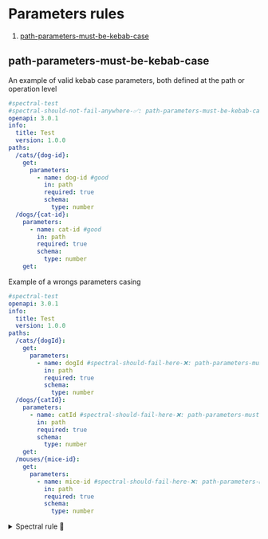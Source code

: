# Parameters rules

1. [path-parameters-must-be-kebab-case](#path-parameters-must-be-kebab-case)

## path-parameters-must-be-kebab-case

An example of valid kebab case parameters, both defined at the path or operation level
```yaml
#spectral-test
#spectral-should-not-fail-anywhere-✅: path-parameters-must-be-kebab-case
openapi: 3.0.1
info:
  title: Test
  version: 1.0.0
paths:
  /cats/{dog-id}: 
    get:
      parameters:
        - name: dog-id #good
          in: path
          required: true
          schema:
            type: number
  /dogs/{cat-id}: 
    parameters:
      - name: cat-id #good
        in: path
        required: true
        schema:
          type: number
    get: 
```


Example of a wrongs parameters casing
```yaml
#spectral-test
openapi: 3.0.1
info:
  title: Test
  version: 1.0.0
paths:
  /cats/{dogId}: 
    get:
      parameters:
        - name: dogId #spectral-should-fail-here-❌: path-parameters-must-be-kebab-case
          in: path
          required: true
          schema:
            type: number
  /dogs/{catId}: 
    parameters:
      - name: catId #spectral-should-fail-here-❌: path-parameters-must-be-kebab-case
        in: path
        required: true
        schema:
          type: number
    get: 
  /mouses/{mice-id}: 
    get:
      parameters:
        - name: mice-id #spectral-should-fail-here-❌: path-parameters-must-be-kebab-case
          in: path
          required: true
          schema:
            type: number
```

<details>
  <summary>Spectral rule 🤖</summary>

This use the **pathParameters** alias to target both the parameters in the "paths" and the "operations.

```yaml
#spectral-rule
path-parameters-must-be-kebab-case:
  description: Path parameters must be kebab case
  given: "#parameters[?(@.in==\"path\")]"
  severity: error
  then:
    field: name
    function: pattern
    functionOptions:
      match: "^[a-z][a-z0-9]*(?:-[a-z0-9]+)*$"
```

</details>